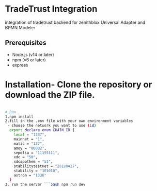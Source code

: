 
# TradeTrust Integration 
integration of tradetrust backend for zenithblox Universal Adapter and BPMN Modeler

## Prerequisites
- Node.js (v14 or later)
- npm (v6 or later)
- express


# Installation- Clone the repository or download the ZIP file.
```bash

# Run 
1.npm install
2.fill in the .env file with your own environment variables
 - choose the network you want to use (id)
  export declare enum CHAIN_ID {
    local = "1337",
    mainnet = "1",
    matic = "137",
    amoy = "80002",
    sepolia = "11155111",
    xdc = "50",
    xdcapothem = "51",
    stabilitytestnet = "20180427",
    stability = "101010",
    astron = "1338"
  }
3. run the server ```bash npm run dev

```